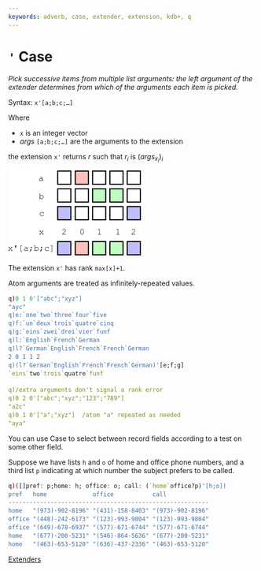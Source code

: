 ```yaml
---
keywords: adverb, case, extender, extension, kdb+, q
---
```



# `'` Case



_Pick successive items from multiple list arguments: the left argument of the extender determines from which of the arguments each item is picked._

Syntax: `x'[a;b;c;…]`  

Where 

-   `x` is an integer vector
-   $args$ `[a;b;c;…]` are the arguments to the extension

the extension `x'` returns $r$ such that 
$r_i$ is ($args_{x_i})_i$

![case](../img/case.png)

The extension `x'` has rank `max[x]+1`. 

Atom arguments are treated as infinitely-repeated values.
```q
q)0 1 0'["abc";"xyz"]
"ayc"
q)e:`one`two`three`four`five
q)f:`un`deux`trois`quatre`cinq
q)g:`eins`zwei`drei`vier`funf
q)l:`English`French`German
q)l?`German`English`French`French`German
2 0 1 1 2
q)(l?`German`English`French`French`German)'[e;f;g]
`eins`two`trois`quatre`funf

q)/extra arguments don't signal a rank error
q)0 2 0'["abc";"xyz";"123";"789"]
"a2c"
q)0 1 0'["a";"xyz"]  /atom "a" repeated as needed
"aya"
```

You can use Case to select between record fields according to a test on some other field. 

Suppose we have lists `h` and `o` of home and office phone numbers, and a third list `p` indicating at which number the subject prefers to be called. 

```q
q)([]pref: p;home: h; office: o; call: (`home`office?p)'[h;o])
pref   home             office           call
---------------------------------------------------------
home   "(973)-902-8196" "(431)-158-8403" "(973)-902-8196"
office "(448)-242-6173" "(123)-993-9804" "(123)-993-9804"
office "(649)-678-6937" "(577)-671-6744" "(577)-671-6744"
home   "(677)-200-5231" "(546)-864-5636" "(677)-200-5231"
home   "(463)-653-5120" "(636)-437-2336" "(463)-653-5120"
```

<i class="far fa-hand-point-right"></i> 
[Extenders](extenders.md)


